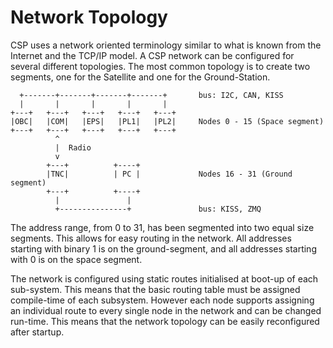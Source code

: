 # Network Topology

CSP uses a network oriented terminology similar to what is known from
the Internet and the TCP/IP model. A CSP network can be configured for
several different topologies. The most common topology is to create two
segments, one for the Satellite and one for the Ground-Station.

``` none
  +-------+-------+-------+-------+       bus: I2C, CAN, KISS
  |       |       |       |       |
+---+   +---+   +---+   +---+   +---+
|OBC|   |COM|   |EPS|   |PL1|   |PL2|     Nodes 0 - 15 (Space segment)
+---+   +---+   +---+   +---+   +---+
          ^
          |  Radio
          v
        +---+          +----+
        |TNC|          | PC |             Nodes 16 - 31 (Ground segment)
        +---+          +----+
          |               |
          +---------------+               bus: KISS, ZMQ
```

The address range, from 0 to 31, has been segmented into two equal size
segments. This allows for easy routing in the network. All addresses
starting with binary 1 is on the ground-segment, and all addresses
starting with 0 is on the space segment.

The network is configured using static routes initialised at boot-up of
each sub-system. This means that the basic routing table must be
assigned compile-time of each subsystem. However each node supports
assigning an individual route to every single node in the network and
can be changed run-time. This means that the network topology can be
easily reconfigured after startup.
